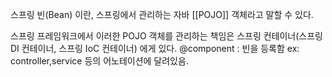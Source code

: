 스프링 빈(Bean) 이란, 스프링에서 관리하는 자바 [[POJO]] 객체라고 말할 수 있다.

스프링 프레임워크에서 이러한 POJO 객체를 관리하는 책임은 스프링 컨테이너(스프링 DI 컨테이너, 스프링 IoC 컨테이너) 에게 있다. @component  : 빈을 등록함 ex: controller,service 등의 어노테이션에 달려있음. 

